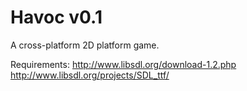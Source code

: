 Havoc v0.1
=====

A cross-platform 2D platform game.

Requirements:
http://www.libsdl.org/download-1.2.php
http://www.libsdl.org/projects/SDL_ttf/
